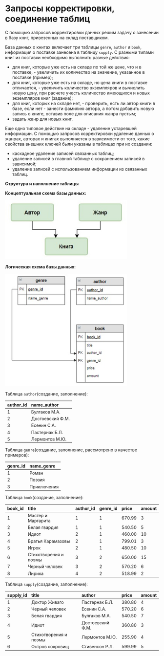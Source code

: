 # Запросы корректировки, соединение таблиц

С помощью запросов корректировки данных решим задачу о занесении в базу книг, привезенных на склад поставщиком.

База данных о книгах  включает три таблицы `genre`, `author` и `book`, информация о поставке занесена в таблицу `supply`. С разными типами книг из поставки необходимо выполнить разные действия:
- для книг, которые уже есть на складе по той же цене, что и в поставке, - увеличить их количество на значение, указанное в поставке (пример);
- для книг, которые уже есть на складе, но цена книги в поставке отличается, - увеличить количество экземпляров и вычислить новую цену, при расчете учесть количество имеющихся и новых экземпляров книг (задание);
- для книг, которых на складе нет, - проверить, есть ли  автор книги в базе, если нет - занести фамилию автора, а потом добавить новую запись о книге, оставив поле для описания жанра пустым;
- задать жанр для новых книг.

Еще одно типовое действие на складе - удаление устаревшей информации. С помощью запросов корректировки удаление данных о жанрах, авторах и книгах выполняется в зависимости от того, какие свойства внешних ключей были указаны в таблицах при их создании:
- каскадное удаление записей связанных таблиц;
- удаление записей в главной таблице с сохранением записей в зависимой;
- удаление записей с использованием информации из связанных таблиц.

**Структура и наполнение таблицы**

**Концептуальная схема базы данных:**

<p float="left">
<img src="cx_2_1.jpg" width="400" />
</p>

**Логическая схема базы данных:**

<p float="left">
<img src="cx1.jpg" width="400" />
</p>

Таблица `author`(создание, заполнение):

| **author_id** | **name_author**  |
|:--------------|:-----------------|
| 1             | Булгаков М.А.    |
| 2             | Достоевский Ф.М. |
| 3             | Есенин С.А.      |
| 4             | Пастернак Б.Л.   |
| 5             | Лермонтов М.Ю.   |

Таблица `genre`(создание, заполнение, рассмотрено в качестве примеров):

| **genre_id** | **name_genre** |
|:-------------|:---------------|
| 1            | Роман          |
| 2            | Поэзия         |
| 3            | Приключения    |

Таблица `book`(создание, заполнение):

| **book_id** | **title**             | **author_id** | **genre_id** | **price**    | **amount** |
|:------------|:----------------------|:--------------|:-------------|:-------------|:-----------|
| 1           | Мастер и Маргарита    | 1             | 1            | 670.99       | 3          |
| 2           | Белая гвардия         | 1             | 1            | 540.50       | 5          |
| 3           | Идиот                 | 2             | 1            | 460.00       | 10         |
| 4           | Братья Карамазовы     | 2             | 1            | 799.01       | 3          |
| 5           | Игрок                 | 2             | 1            | 480.50       | 10         |
| 6           | Стихотворения и поэмы | 3             | 2            | 650.00       | 15         |
| 7           | Черный человек        | 3             | 2            | 570.20       | 6          |
| 8           | Лирика                | 4             | 2            | 518.99       | 2          |

Таблица `supply`(создание, заполнение):

| **supply_id** | **title**             | **author**       | **price** | **amount** |
|:--------------|:----------------------|:-----------------|:----------|:-----------|
| 1             | Доктор Живаго         | Пастернак Б.Л.   | 380.80    | 4          |
| 2             | Черный человек        | Есенин С.А.      | 570.20    | 6          |
| 3             | Белая гвардия         | Булгаков М.А.    | 540.50    | 7          |
| 4             | Идиот                 | Достоевский Ф.М. | 360.80    | 3          |
| 5             | Стихотворения и поэмы | Лермонтов М.Ю.   | 255.90    | 4          |
| 6             | Остров сокровищ       | Стивенсон Р.Л.   | 599.99    | 5          |
